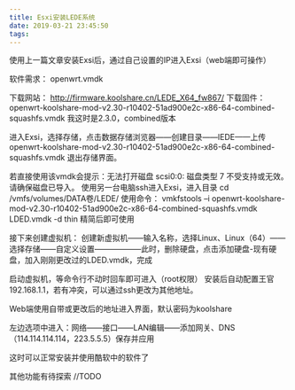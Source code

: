 ```yaml
---
title: Esxi安装LEDE系统
date: 2019-03-21 23:45:50
tags:
---
```


使用上一篇文章安装Exsi后，通过自己设置的IP进入Exsi（web端即可操作）

软件需求：
openwrt.vmdk

下载网站：
http://firmware.koolshare.cn/LEDE_X64_fw867/
下载固件：
openwrt-koolshare-mod-v2.30-r10402-51ad900e2c-x86-64-combined-squashfs.vmdk
我这时是2.3.0，combined版本

进入Exsi，选择存储，点击数据存储浏览器——创建目录——lEDE——上传openwrt-koolshare-mod-v2.30-r10402-51ad900e2c-x86-64-combined-squashfs.vmdk 退出存储界面。

若直接使用该vmdk会提示：无法打开磁盘 scsi0:0: 磁盘类型 7 不受支持或无效。请确保磁盘已导入。
使用另一台电脑ssh进入Exsi，进入目录 cd /vmfs/volumes/DATA卷/LEDE/
使用命令：
vmkfstools –i openwrt-koolshare-mod-v2.30-r10402-51ad900e2c-x86-64-combined-squashfs.vmdk LDED.vmdk -d thin
精简后即可使用

接下来创建虚拟机：
创建新虚拟机——输入名称，选择Linux、Linux（64）——选择存储——自定义设置——————此时，删除硬盘，点击添加硬盘-现有硬盘，加入刚刚更改过的LDED.vmdk，完成

启动虚拟机，等命令行不动时回车即可进入（root权限）
安装后自动配置王官192.168.1.1，若有冲突，可以通过ssh更改为其他地址。

Web端使用自带或更改后的地址进入界面，默认密码为koolshare

左边选项中进入：网络——接口——LAN编辑——添加网关、DNS（114.114.114.114，223.5.5.5）保存并应用

这时可以正常安装并使用酷软中的软件了

其他功能有待探索
//TODO

